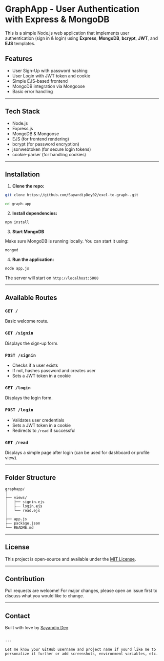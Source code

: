 # GraphApp - User Authentication with Express & MongoDB

This is a simple Node.js web application that implements user authentication (sign in & login) using **Express**, **MongoDB**, **bcrypt**, **JWT**, and **EJS** templates.

## Features

- User Sign-Up with password hashing
- User Login with JWT token and cookie
- Simple EJS-based frontend
- MongoDB integration via Mongoose
- Basic error handling

---

## Tech Stack

- Node.js
- Express.js
- MongoDB & Mongoose
- EJS (for frontend rendering)
- bcrypt (for password encryption)
- jsonwebtoken (for secure login tokens)
- cookie-parser (for handling cookies)

---

## Installation

1. **Clone the repo:**

```bash
git clone https://github.com/SayandipDey02/exel-to-graph-.git

cd graph-app
```

2. **Install dependencies:**

```bash
npm install
```

3. **Start MongoDB**

Make sure MongoDB is running locally. You can start it using:

```bash
mongod
```

4. **Run the application:**

```bash
node app.js
```

The server will start on `http://localhost:5000`

---

## Available Routes

### `GET /`
Basic welcome route.

### `GET /signin`
Displays the sign-up form.

### `POST /signin`
- Checks if a user exists
- If not, hashes password and creates user
- Sets a JWT token in a cookie

### `GET /login`
Displays the login form.

### `POST /login`
- Validates user credentials
- Sets a JWT token in a cookie
- Redirects to `/read` if successful

### `GET /read`
Displays a simple page after login (can be used for dashboard or profile view).

---

## Folder Structure

```
graphapp/
│
├── views/
│   ├── signin.ejs
│   ├── login.ejs
│   └── read.ejs
│
├── app.js
├── package.json
└── README.md
```

---

## License

This project is open-source and available under the [MIT License](LICENSE).

---

## Contribution

Pull requests are welcome! For major changes, please open an issue first to discuss what you would like to change.

---

## Contact

Built with love by [Sayandip Dey](https://github.com/SayandipDey02.git)
```

---

Let me know your GitHub username and project name if you'd like me to personalize it further or add screenshots, environment variables, etc.